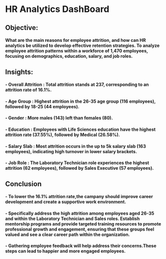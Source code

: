 # HR Analytics DashBoard

## Objective:

#### What are the main reasons for employee attrition, and how can HR analytics be utilized to develop effective retention strategies. To analyze employee attrition patterns within a workforce of 1,470 employees, focusing on demographics, education, salary, and job roles.


## Insights:

#### - Overall Attrition : Total attrition stands at 237, corresponding to an attrition rate of 16.1%.
 

#### - Age Group : Highest attrition in the 26-35 age group (116 employees), followed by 18-25 (44 employees).

#### - Gender : More males (143) left than females (80).
 

#### - Education : Employees with Life Sciences education have the highest attrition rate (37.55%), followed by Medical (26.58%).
 
#### - Salary Slab : Most attrition occurs in the up to 5k salary slab (163 employees), indicating high turnover in lower salary brackets.
 

#### - Job Role : The Laboratory Technician role experiences the highest attrition (62 employees), followed by Sales Executive (57 employees).
 

 

## Conclusion
#### - To lower the 16.1% attrition rate,the campany should improve career development and create a supportive work environment.
 

#### - Specifically address the high attrition among employees aged 26-35 and within the Laboratory Technician and Sales roles. Establish mentorship programs and provide targeted training resources to promote professional growth and engagement, ensuring that these groups feel valued and see a clear career path within the organization.
 

#### - Gathering employee feedback will help address their concerns.These steps can lead to happier and more engaged employees.
 

